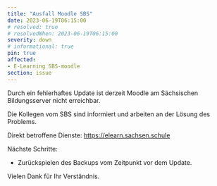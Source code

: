 ```yaml
---
title: "Ausfall Moodle SBS"
date: 2023-06-19T06:15:00
# resolved: true
# resolvedWhen: 2023-06-19T06:15:00
severity: down
# informational: true
pin: true 
affected:
- E-Learning SBS-moodle
section: issue
---
```


Durch ein fehlerhaftes Update ist derzeit Moodle am Sächsischen Bildungsserver nicht erreichbar.

Die Kollegen vom SBS sind informiert und arbeiten an der Lösung des Problems.

Direkt betroffene Dienste:
https://elearn.sachsen.schule

Nächste Schritte:

- Zurückspielen des Backups vom Zeitpunkt vor dem Update.


Vielen Dank für Ihr Verständnis.
